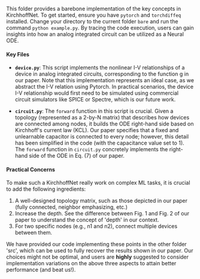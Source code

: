 
This folder provides a barebone implementation of the key concepts in KirchhoffNet. To get started, ensure you have `pytorch` and `torchdiffeq` installed. Change your directory to the current folder `bare` and run the command `python example.py`. By tracing the code execution, users can gain insights into how an analog integrated circuit can be utilized as a Neural ODE.

#### Key Files

- **`device.py`**: This script implements the nonlinear I-V relationships of a device in analog integrated circuits, corresponding to the function g in our paper. Note that this implementation represents an ideal case, as we abstract the I-V relation using Pytorch. In practical scenarios, the device I-V relationship would first need to be simulated using commercial circuit simulators like SPICE or Spectre, which is our future work.

- **`circuit.py`**: The `forward` function in this script is crucial. Given a topology (represented as a 2-by-N matrix) that describes how devices are connected among nodes, it builds the ODE right-hand side based on Kirchhoff's current law (KCL). Our paper specifies that a fixed and unlearnable capacitor is connected to every node; however, this detail has been simplified in the code (with the capacitance value set to 1). The `forward` function in `circuit.py` concretely implements the right-hand side of the ODE in Eq. (7) of our paper.

#### Practical Concerns

To make such a KirchhoffNet really work on complex ML tasks, it is crucial to add the following ingredients:

1) A well-designed topology matrix, such as those depicted in our paper (fully connected, neighbor emphasizing, etc.)
2) Increase the depth. See the difference between Fig. 1 and Fig. 2 of our paper to understand the concept of 'depth' in our context.
3) For two specific nodes (e.g., n1 and n2), connect multiple devices between them.

We have provided our code implementing these points in the other folder 'src', which can be used to fully recover the results shown in our paper. Our choices might not be optimal, and users are **highly** suggested to consider implementation variations on the above three aspects to attain better performance (and beat us!).